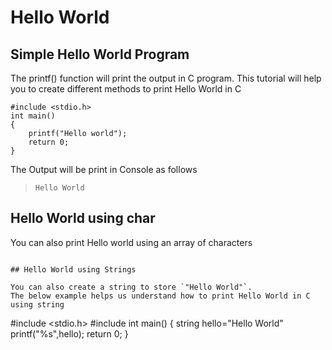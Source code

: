 # Hello World
## Simple Hello World Program
The printf() function will print the output in C program.
This tutorial will help you to create different methods to print Hello World in C
```
#include <stdio.h>
int main()
{
    printf("Hello world");
    return 0;
}
```
The Output will be print in Console as follows
>`Hello World`

## Hello World using char

You can also print Hello world using an array of characters
```

## Hello World using Strings

You can also create a string to store `"Hello World"`.
The below example helps us understand how to print Hello World in C using string
```
#include <stdio.h>
#include <string>
int main()
{
    string hello="Hello World"
    printf("%s",hello);
    return 0;
}
```
